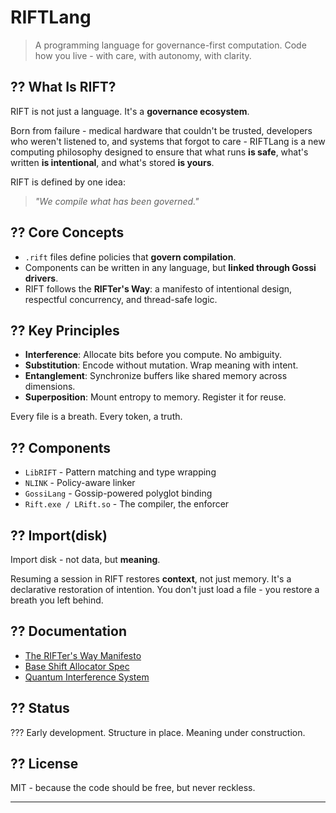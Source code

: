 # RIFTLang

> A programming language for governance-first computation. Code how you live - with care, with autonomy, with clarity.

## ?? What Is RIFT?

RIFT is not just a language. It's a **governance ecosystem**.

Born from failure - medical hardware that couldn't be trusted, developers who weren't listened to, and systems that forgot to care - RIFTLang is a new computing philosophy designed to ensure that what runs **is safe**, what's written **is intentional**, and what's stored **is yours**.

RIFT is defined by one idea:
> _"We compile what has been governed."_

## ?? Core Concepts

- `.rift` files define policies that **govern compilation**.
- Components can be written in any language, but **linked through Gossi drivers**.
- RIFT follows the **RIFTer's Way**: a manifesto of intentional design, respectful concurrency, and thread-safe logic.

## ?? Key Principles

- **Interference**: Allocate bits before you compute. No ambiguity.
- **Substitution**: Encode without mutation. Wrap meaning with intent.
- **Entanglement**: Synchronize buffers like shared memory across dimensions.
- **Superposition**: Mount entropy to memory. Register it for reuse.

Every file is a breath. Every token, a truth.

## ?? Components

- `LibRIFT` - Pattern matching and type wrapping
- `NLINK` - Policy-aware linker
- `GossiLang` - Gossip-powered polyglot binding
- `Rift.exe / LRift.so` - The compiler, the enforcer

## ?? Import(disk)

Import disk - not data, but **meaning**.

Resuming a session in RIFT restores **context**, not just memory. It's a declarative restoration of intention. You don't just load a file - you restore a breath you left behind.

## ?? Documentation

- [The RIFTer's Way Manifesto](./riftlang/Documentation/RIFTLang/The_RIFTers_Way_Manifesto.pdf)
- [Base Shift Allocator Spec](#)
- [Quantum Interference System](#)

## ?? Status

??? Early development. Structure in place. Meaning under construction.

## ?? License

MIT - because the code should be free, but never reckless.

---


